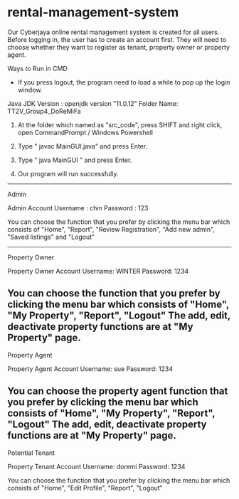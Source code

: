 # rental-management-system
Our Cyberjaya online rental management system is created for all users. Before logging in, the user has to create an account first. They will need to choose whether they want to register as tenant, property owner or property agent.

Ways to Run in CMD

* If you press logout, the program need to load a while to pop up the login window.

Java JDK Version : openjdk version "11.0.12"
Folder Name: TT2V_Group4_DoReMiFa

1. At the folder which named as "src_code", press SHIFT and right click, open CommandPrompt / Windows Powershell

2. Type " javac MainGUI.java" and press Enter.

3. Type " java MainGUI " and press Enter.

4. Our program will run successfully. 
-----------------------------------------------------------------------------------------------------------------------------

Admin

Admin Account
Username : chin
Password : 123

You can choose the function that you prefer by clicking the menu bar which consists of "Home", "Report", "Review Registration", 
"Add new admin", "Saved listings" and "Logout"

-----------------------------------------------------------------------------------------------------------------------------

Property Owner

Property Owner Account
Username: WINTER
Password: 1234

You can choose the function that you prefer by clicking the menu bar which consists of "Home", "My Property", "Report", "Logout"
The add, edit, deactivate property functions are at "My Property" page.
-----------------------------------------------------------------------------------------------------------------------------

Property Agent

Property Agent Account
Username: sue
Password: 1234

You can choose the property agent function that you prefer by clicking the menu bar which consists of "Home", "My Property", "Report", "Logout"
The add, edit, deactivate property functions are at "My Property" page.
-----------------------------------------------------------------------------------------------------------------------------

Potential Tenant

Property Tenant Account
Username: doremi
Password: 1234

You can choose the function that you prefer by clicking the menu bar which consists of "Home", "Edit Profile", "Report", "Logout"
